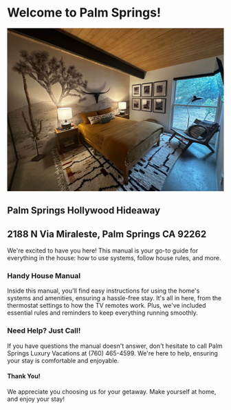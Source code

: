 # Welcome to Palm Springs!

![57f33645-4a2b-4838-8182-c5dc562a287b.jpeg](assets/57f33645-4a2b-4838-8182-c5dc562a287b%20(2).jpeg)

## Palm Springs Hollywood Hideaway

## 2188 N Via Miraleste, Palm Springs CA 92262

We're excited to have you here! This manual is your go-to guide for everything in the house: how to use systems, follow house rules, and more.

### Handy House Manual

Inside this manual, you'll find easy instructions for using the home's systems and amenities, ensuring a hassle-free stay. It's all in here, from the thermostat settings to how the TV remotes work. Plus, we've included essential rules and reminders to keep everything running smoothly.

### Need Help? Just Call!

If you have questions the manual doesn't answer, don't hesitate to call Palm Springs Luxury Vacations at (760) 465-4599. We're here to help, ensuring your stay is comfortable and enjoyable.

#### Thank You!

We appreciate you choosing us for your getaway. Make yourself at home, and enjoy your stay!
